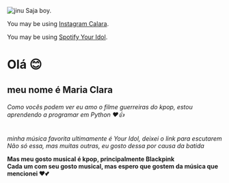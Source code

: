 ![jinu Saja boy.](https://media1.tenor.com/m/EdPqrCqJkAwAAAAC/running-ginu.gif "Jinu Saja Boy.")

You may be using [Instagram Calara](https://www.instagram.com/calara_556?igsh=Mmo1djlwczk5NGho).

You may be using [Spotify Your Idol](https://open.spotify.com/track/1I37Zz2g3hk9eWxaNkj031?si=6zP3A-WgQAu7sByt8ZCIKg).

# Olá 😊
## meu nome é Maria Clara
###### Como vocês podem ver eu amo o filme guerreiras do kpop, estou aprendendo a programar em Python ❤️👍
*minha música favorita ultimamente é Your Idol, deixei o link para escutarem*  
_Não só essa, mas muitas outras, eu gosto dessa por causa da batida_

**Mas meu gosto musical é kpop, principalmente Blackpink**  
__Cada um com seu gosto musical, mas espero que gostem da música que mencionei ❤️💕__


<!--
**Calara556/calara556** is a ✨ _special_ ✨ repository because its `README.md` (this file) appears on your GitHub profile.

Here are some ideas to get you started:

- 🔭 I’m currently working on ...
- 🌱 I’m currently learning ...
- 👯 I’m looking to collaborate on ...
- 🤔 I’m looking for help with ...
- 💬 Ask me about ...
- 📫 How to reach me: ...
- 😄 Pronouns: ...
- ⚡ Fun fact: ...
-->
